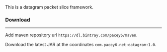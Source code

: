 This is a datagram packet slice framework.

### Download

------

Add maven repository url `https://dl.bintray.com/pacey6/maven`.

Download the latest JAR at the coordinates `com.pacey6.net:datagram:1.0`.

